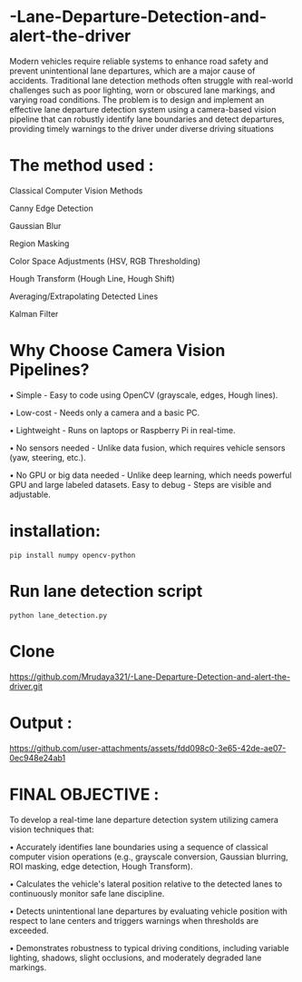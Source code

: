 # -Lane-Departure-Detection-and-alert-the-driver
 Modern vehicles require reliable systems to enhance road safety and prevent 
unintentional lane departures, which are a major cause of accidents. Traditional 
lane detection methods often struggle with real-world challenges such as poor 
lighting, worn or obscured lane markings, and varying road conditions. The problem 
is to design and implement an effective lane departure detection system using a 
camera-based vision pipeline that can robustly identify lane boundaries and detect 
departures, providing timely warnings to the driver under diverse driving situations

# The method used :
 Classical Computer Vision Methods
 
 Canny Edge Detection
 
 Gaussian Blur
 
 Region Masking
 
 Color Space Adjustments (HSV, RGB Thresholding)
 
 Hough Transform (Hough Line, Hough Shift)
 
 Averaging/Extrapolating Detected Lines
 
 Kalman Filter

# Why Choose Camera Vision Pipelines?
 
 • Simple - Easy to code using OpenCV (grayscale, edges, Hough lines).
 
 • Low-cost - Needs only a camera and a basic PC.
 
 • Lightweight - Runs on laptops or Raspberry Pi in real-time.
 
 • No sensors needed - Unlike data fusion, which requires vehicle sensors (yaw,
 steering, etc.).
 
 • No GPU or big data needed - Unlike deep learning, which needs powerful GPU 
and
 large labeled datasets.
 Easy to debug - Steps are visible and adjustable.
 
 # installation:
```pip install numpy opencv-python```

# Run lane detection script

```python lane_detection.py```

# Clone
https://github.com/Mrudaya321/-Lane-Departure-Detection-and-alert-the-driver.git




# Output :




https://github.com/user-attachments/assets/fdd098c0-3e65-42de-ae07-0ec948e24ab1










# FINAL OBJECTIVE :
To develop a real-time lane departure detection system utilizing camera vision techniques 
that:
 
 • Accurately identifies lane boundaries using a sequence of classical computer vision 
operations (e.g., grayscale conversion, Gaussian blurring, ROI masking, edge detection, 
Hough Transform).
 
 • Calculates the vehicle's lateral position relative to the detected lanes to continuously 
monitor safe lane discipline.
 
 • Detects unintentional lane departures by evaluating vehicle position with respect to lane 
centers and triggers warnings when thresholds are exceeded.
 
 • Demonstrates robustness to typical driving conditions, including variable lighting,
 shadows, slight occlusions, and moderately degraded lane markings.





